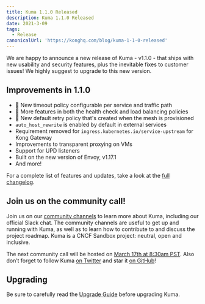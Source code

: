```yaml
---
title: Kuma 1.1.0 Released
description: Kuma 1.1.0 Released
date: 2021-3-09
tags:
  - Release
canonicalUrl: 'https://konghq.com/blog/kuma-1-1-0-released'
---
```


We are happy to announce a new release of Kuma - v1.1.0 - that ships with new usability and security features, plus the inevitable fixes to customer issues! We highly suggest to upgrade to this new version.

## Improvements in 1.1.0

- 🚀  New timeout policy configurable per service and traffic path
- 🚀  More features in both the health check and load balancing policies
- 🚀  New default retry policy that's created when the mesh is provisioned
- `auto_host_rewrite` is enabled by default in external services
- Requirement removed for `ingress.kubernetes.io/service-upstream` for Kong Gateway
- Improvements to transparent proxying on VMs
- Support for UPD listeners
- Built on the new version of Envoy, v1.17.1
- And more! 

For a complete list of features and updates, take a look at the [full changelog](https://github.com/kumahq/kuma/blob/master/CHANGELOG.md).

## Join us on the community call!

Join us on our [community channels](https://kuma.io/community/) to learn more about Kuma, including our official Slack chat. The community channels are useful to get up and running with Kuma, as well as to learn how to contribute to and discuss the project roadmap. Kuma is a CNCF Sandbox project: neutral, open and inclusive.

The next community call will be hosted on [March 17th at 8:30am PST](https://kuma.io/community/). Also don’t forget to follow Kuma [on Twitter](https://twitter.com/kumamesh) and star it [on GitHub](https://github.com/kumahq/kuma)!

## Upgrading

Be sure to carefully read the [Upgrade Guide](https://github.com/kumahq/kuma/blob/master/UPGRADE.md) before upgrading Kuma.
